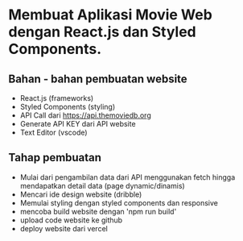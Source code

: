 # Membuat Aplikasi Movie Web dengan React.js dan Styled Components.

## Bahan - bahan pembuatan website

- React.js (frameworks)
- Styled Components (styling)
- API Call dari https://api.themoviedb.org
- Generate API KEY dari API website
- Text Editor (vscode)

## Tahap pembuatan

- Mulai dari pengambilan data dari API menggunakan fetch hingga mendapatkan detail data (page dynamic/dinamis)
- Mencari ide design website (dribble)
- Memulai styling dengan styled components dan responsive
- mencoba build website dengan 'npm run build'
- upload code website ke github
- deploy website dari vercel
